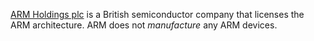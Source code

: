 [ARM Holdings plc](http://arm.com) is a British semiconductor company that licenses the ARM architecture. ARM does not _manufacture_ any ARM devices.
